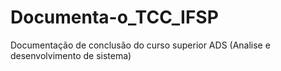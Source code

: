 # Documenta-o_TCC_IFSP
Documentação de conclusão do curso superior ADS (Analise e desenvolvimento de sistema)

